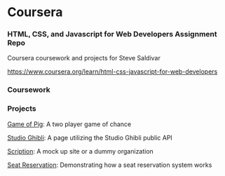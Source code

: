 # Coursera
### HTML, CSS, and Javascript for Web Developers Assignment Repo
Coursera coursework and projects for Steve Saldivar

https://www.coursera.org/learn/html-css-javascript-for-web-developers

### Coursework

### Projects

[Game of Pig](https://supremortd.github.io/coding-projects/pig-game): A two player game of chance

[Studio Ghibli](https://supremortd.github.io/coding-projects/studio-ghibli): A page utilizing the Studio Ghibli public API

[Scription](https://supremortd.github.io/coding-projects/scription): A mock up site or a dummy organization 

[Seat Reservation](https://supremortd.github.io/coding-projects/seat-reservation): Demonstrating how a seat reservation system works

